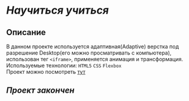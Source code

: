***Научиться учиться***
=======================
## Описание
В данном проекте используется адаптивная(Adaptive) верстка под разрешение Desktop(его можно просматривать с компьютера), использован тег `<iframe>`, применяется анимация и трансформация.<br>
Используемые теxнологии: `HTML5` `CSS` `Flexbox`<br>
Проект можно посмотреть [тут](https://milenium666.github.io/how-to-learn)

## ***Проект закончен***



